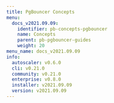 ```yaml
---
title: PgBouncer Concepts
menu:
  docs_v2021.09.09:
    identifier: pb-concepts-pgbouncer
    name: Concepts
    parent: pb-pgbouncer-guides
    weight: 20
menu_name: docs_v2021.09.09
info:
  autoscaler: v0.6.0
  cli: v0.21.0
  community: v0.21.0
  enterprise: v0.8.0
  installer: v2021.09.09
  version: v2021.09.09
---
```


